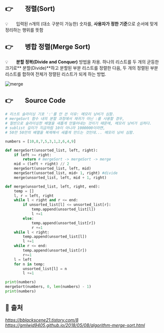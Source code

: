 ## 👉ㅤㅤ정렬(Sort)

  💡ㅤㅤ입력된 n개의 (대소 구분이 가능한) 숫자를, **사용자가 정한 기준**으로 순서에 맞게 정리하는 행위를 뜻함

## 👉ㅤㅤ병합 정렬(Merge Sort)

  💡ㅤㅤ**분할 정복(Divide and Conquer)** 방법을 차용. 하나의 리스트를 두 개의 균등한 크기로** 분할(Divide)**하고 분할된 부분 리스트를 정렬한 다음, 두 개의 정렬된 부분 리스트를 합하여 전체가 정렬된 리스트가 되게 하는 방법.


![merge](https://user-images.githubusercontent.com/90544907/210303827-1dbacab5-025f-499e-9e8e-e3bb4443a27a.gif)

## 👉ㅤㅤSource Code

```Python
# 리스트 슬라이싱 기호 ':'를 안 쓴 이유: 메모리 낭비가 심함.
# mergeSort 함수 내의 분할 과정에서 재귀가 아닌 :를 사용할 경우,
# 절반으로 슬라이싱한 배열을 새롭게 만들어내는 것이기 때문에, 메모리 낭비가 심하다.
# sublist 길이가 지금처럼 10이 아니라 1000000이라면,
# 50만 50만의 배열을 복제해서 새롭게 만드는 것인데... 메모리 낭비 심함.

numbers = [10,8,7,5,3,1,2,6,4,9]

def mergeSort(unsorted_list, left, right): 
	if left >= right: 
		return # mergeSort -> mergeSort -> merge
	mid = (left + right) // 2
	mergeSort(unsorted_list, left, mid)
	mergeSort(unsorted_list, mid+ 1, right) #divide
	merge(unsorted_list, left, mid + 1, right)

def merge(unsorted_list, left, right, end):
	temp = []
	l, r = left, right
	while l < right and r <= end:
		if unsorted_list[l] <= unsorted_list[r]:
			temp.append(unsorted_list[l])
			l +=1
		else:
			temp.append(unsorted_list[r])
			r +=1
	while l < right:
		temp.append(unsorted_list[l])
		l +=1
	while r <= end:
		temp.append(unsorted_list[r])
		r+=1
	l = left
	for n in temp:
		unsorted_list[l] = n	
		l +=1

print(numbers)
mergeSort(numbers, 0, len(numbers) - 1)
print(numbers)
```

## 📝 출처
_https://bblackscene21.tistory.com/8_
_https://gmlwjd9405.github.io/2018/05/08/algorithm-merge-sort.html_
